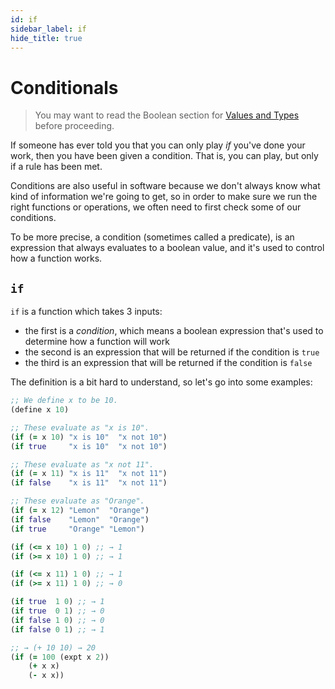 ```yaml
---
id: if
sidebar_label: if
hide_title: true
---
```


# Conditionals

> You may want to read the Boolean section for [Values and Types](values.md)
> before proceeding.

If someone has ever told you that you can only play _if_ you've done your work,
then you have been given a condition. That is, you can play, but only if a rule
has been met.

Conditions are also useful in software because we don't always know what kind of
information we're going to get, so in order to make sure we run the right
functions or operations, we often need to first check some of our conditions.

To be more precise, a condition (sometimes called a predicate), is an expression
that always evaluates to a boolean value, and it's used to control how
a function works.

## `if`

`if` is a function which takes 3 inputs:
 * the first is a _condition_, which means a boolean expression that's used to
   determine how a function will work
 * the second is an expression that will be returned if the condition is `true`
 * the third is an expression that will be returned if the condition is `false`

The definition is a bit hard to understand, so let's go into some examples:

``` clojure
;; We define x to be 10.
(define x 10)

;; These evaluate as "x is 10".
(if (= x 10) "x is 10"  "x not 10")
(if true     "x is 10"  "x not 10")

;; These evaluate as "x not 11".
(if (= x 11) "x is 11"  "x not 11")
(if false    "x is 11"  "x not 11")

;; These evaluate as "Orange".
(if (= x 12) "Lemon"  "Orange")
(if false    "Lemon"  "Orange")
(if true     "Orange" "Lemon")

(if (<= x 10) 1 0) ;; → 1
(if (>= x 10) 1 0) ;; → 1

(if (<= x 11) 1 0) ;; → 1
(if (>= x 11) 1 0) ;; → 0

(if true  1 0) ;; → 1
(if true  0 1) ;; → 0
(if false 1 0) ;; → 0
(if false 0 1) ;; → 1

;; → (+ 10 10) → 20
(if (= 100 (expt x 2))
    (+ x x)
    (- x x))
```

